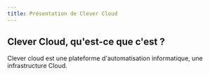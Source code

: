 ```yaml
---
title: Présentation de Clever Cloud
---
```


## Clever Cloud, qu'est-ce que c'est ?

Clever cloud est une plateforme d'automatisation informatique, une infrastructure Cloud.